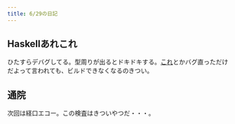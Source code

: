 ```yaml
---
title: 6/29の日記
---
```


## Haskellあれこれ

ひたすらデバグしてる。型周りが出るとドキドキする。[これ](http://stackoverflow.com/questions/20778588/liberal-coverage-condition-introduced-in-ghc-7-7-breaks-code-valid-in-ghc-7-6)とかバグ直っただけだよって言われても、ビルドできなくなるのきつい。

## 通院

次回は経口エコー。この検査はきついやつだ・・・。
